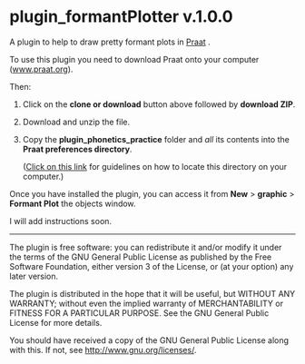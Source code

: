 # plugin_formantPlotter v.1.0.0
A plugin to help to draw pretty formant plots in [Praat](www.praat.org) .

To use this plugin you need to download Praat onto your computer (www.praat.org).

Then:
1. Click on the **clone or download** button above followed by **download ZIP**.
2. Download and unzip the file.
3. Copy the **plugin_phonetics_practice** folder and *all* its contents into
 the **Praat preferences directory**.

    ([Click on this link](http://www.fon.hum.uva.nl/praat/manual/preferences_directory.html) for guidelines on how to locate this directory on your computer.)

Once you have installed the plugin, you can access it from **New** > **graphic** > **Formant Plot** the objects window.

I will add instructions soon.
___

The plugin is free software: you can redistribute it and/or modify it under the terms of the GNU General Public License as published by the Free Software Foundation, either version 3 of the License, or (at your option) any later version.

The plugin is distributed in the hope that it will be useful, but WITHOUT ANY  WARRANTY; without even the implied warranty of MERCHANTABILITY or FITNESS FOR A PARTICULAR PURPOSE. See the GNU General Public License for more details.

You should have received a copy of the GNU General Public License along with this. If not, see <http://www.gnu.org/licenses/>.
